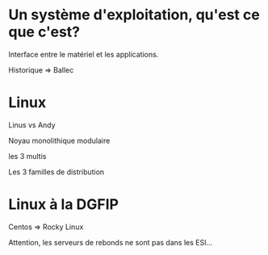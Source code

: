 # Un système d'exploitation, qu'est ce que c'est?

Interface entre le matériel et les applications.

Historique => Ballec

# Linux

Linus vs Andy

Noyau monolithique modulaire

les 3 multis

Les 3 familles de distribution

# Linux à la DGFIP

Centos => Rocky Linux

Attention, les serveurs de rebonds ne sont pas dans les ESI... 


